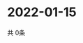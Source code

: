 # 2022-01-15
  共 0条

  <!-- BEGIN -->
  <!-- 最后更新时间Sat Jan 15 2022 15:04:02 GMT+0000 (Coordinated Universal Time) -->
  
  <!-- END -->
  
  